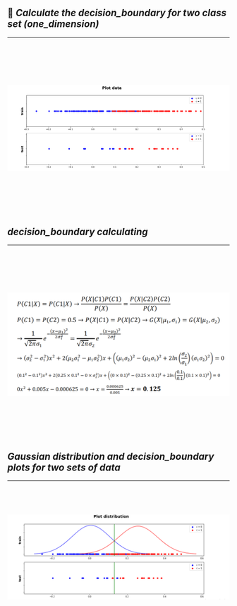 
## :dart: *Calculate the decision_boundary for two class set (one_dimension)*
---  
<p>&nbsp;</p>  
<p>&nbsp;</p>  
<p>&nbsp;</p>   

![](plot_data.PNG)    
<p>&nbsp;</p>  
<p>&nbsp;</p>  
<p>&nbsp;</p>  

 ## _decision_boundary calculating_
---  
<p>&nbsp;</p>  
<p>&nbsp;</p>  
<p>&nbsp;</p>  

![](decision_boundary.PNG)  

<p>&nbsp;</p>  
<p>&nbsp;</p>  
<p>&nbsp;</p>  

## _Gaussian distribution and decision_boundary plots for two sets of data_ 
---

<p>&nbsp;</p>  
<p>&nbsp;</p>

![](G_dist.PNG)  

<p>&nbsp;</p>  
<p>&nbsp;</p>

     
       
       


